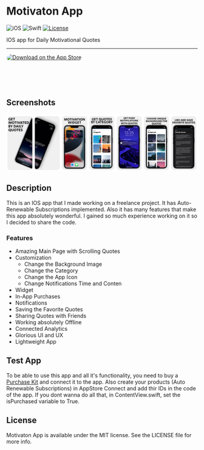 # Motivaton App

![iOS](https://img.shields.io/badge/iOS-15%20-blue)
![Swift](https://img.shields.io/badge/Swift-5-orange?logo=Swift&logoColor=white)
[![License](https://img.shields.io/github/license/romanrakhlin/Motivation-App)](https://github.com/romanrakhlin/Motivation-App/blob/master/LICENSE)

IOS app for Daily Motivational Quotes

<hr />

<a href="https://apps.apple.com/ru/app/motivation-app-daily-quotes/id1598745602?itsct=apps_box_badge&amp;itscg=30200" style="display: inline-block; overflow: hidden; border-top-left-radius: 13px; border-top-right-radius: 13px; border-bottom-right-radius: 13px; border-bottom-left-radius: 13px; width: 250px; height: 83px;"><img src="https://tools.applemediaservices.com/api/badges/download-on-the-app-store/black/en-us?size=250x83&amp;releaseDate=1635033600&h=793568e34532c1f2b8a0025ecec94fa6" alt="Download on the App Store" style="border-top-left-radius: 13px; border-top-right-radius: 13px; border-bottom-right-radius: 13px; border-bottom-left-radius: 13px; width: 250px; height: 83px;"></a>

## Screenshots

<img src="./preview.png" width="800" />

## Description

This is an IOS app that I made working on a freelance project. It has Auto-Renewable Subscriptions implemented. Also it has many features that make this app absolutely wonderful. I gained so much experience working on it so I decided to share the code.

### Features
- Amazing Main Page with Scrolling Quotes
- Customization
    - Change the Background Image
    - Change the Category
    - Change the App Icon
    - Change Notifications Time and Conten
- Widget
- In-App Purchases
- Notifications
- Saving the Favorite Quotes
- Sharing Quotes with Friends
- Working absolutely Offline
- Connected Analytics
- Glorious UI and UX
- Lightweight App

## Test App

To be able to use this app and all it's functionality, you need to buy a <a href="https://apps4world.com/in-app-purchases-swift.html">Purchase Kit</a> and connect it to the app. Also create your products (Auto Renewable Subscriptions) in AppStore Connect and add thir IDs in the code of the app. If you dont wanna do all that, in ContentView.swift, set the isPurchased variable to True.

## License

Motivaton App is available under the MIT license. See the LICENSE file for more info.
